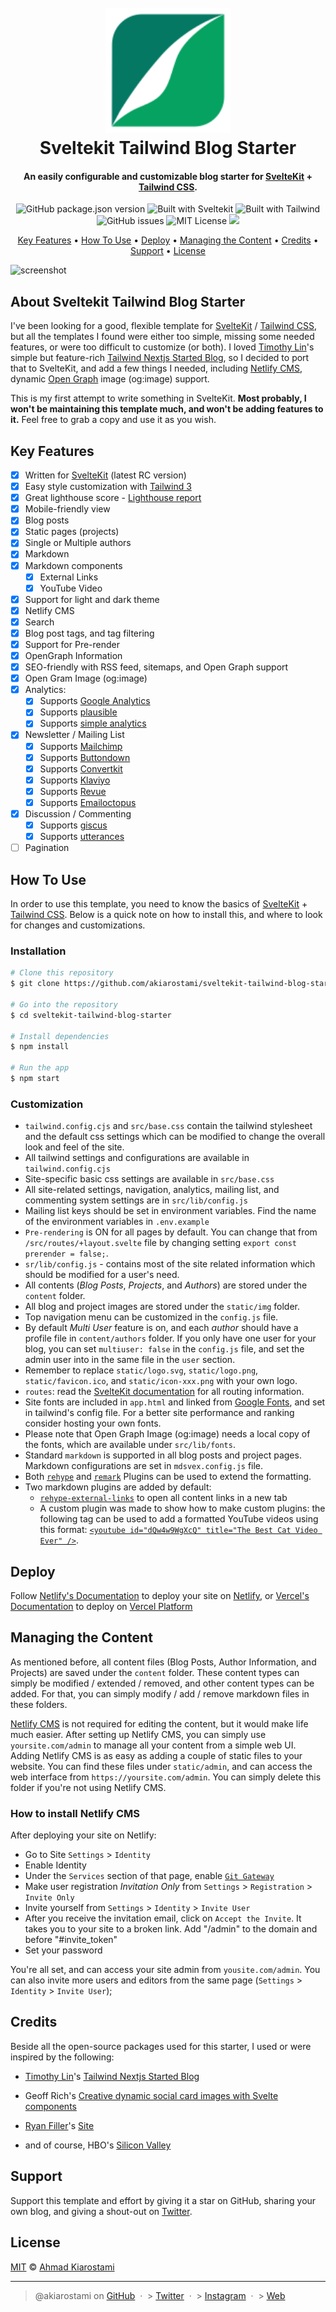 <h1 align="center">
  <br>
  <a href="https://github.com/akiarostami/sveltekit-tailwind-blog-starter"><img src="static/logo.png" alt="Sveltekit Tailwind Blog Starter" width="200"></a>
  <br>
  Sveltekit Tailwind Blog Starter
  <br>
</h1>

<h4 align="center">An easily configurable and customizable blog starter for <a href="https://kit.svelte.dev" target="_blank">SvelteKit</a> + <a href="https://tailwindcss.com" target="_blank">Tailwind CSS</a>.</h4>

<p align="center">
  <img alt="GitHub package.json version" src="https://img.shields.io/github/package-json/v/akiarostami/sveltekit-tailwind-blog-starter">
  <img alt="Built with Sveltekit" src="https://img.shields.io/badge/sveltekit-v1-ff4000"/>
  <img alt="Built with Tailwind" src="https://img.shields.io/badge/Tailwind CSS-v3-0ea5e9"/>
  <img alt="GitHub issues" src="https://img.shields.io/github/issues-raw/akiarostami/sveltekit-tailwind-blog-starter">
  <img alt="MIT License" src="https://img.shields.io/github/license/akiarostami/sveltekit-tailwind-blog-starter">
  <a href="https://saythanks.io/to/akiarostami">
      <img src="https://img.shields.io/badge/Say%20Thanks-!-1EAEDB.svg">
  </a>
</p>

<p align="center">
  <a href="#key-features">Key Features</a> •
  <a href="#how-to-use">How To Use</a> •
  <a href="#deploy">Deploy</a> •
  <a href="#managing-the-content">Managing the Content</a> •
  <a href="#credits">Credits</a> •
  <a href="#support">Support</a> •
  <a href="#license">License</a>
</p>

![screenshot](https://repository-images.githubusercontent.com/568981651/e6608d38-83e4-42b0-9733-098e94198911)

## About Sveltekit Tailwind Blog Starter

I've been looking for a good, flexible template for [SvelteKit](https://kit.svelte.dev/) / [Tailwind CSS](https://tailwindcss.com/), but all the templates I found were either too simple, missing some needed features, or were too difficult to customize (or both). I loved [Timothy Lin](https://github.com/timlrx/)'s simple but feature-rich [Tailwind Nextjs Started Blog](https://github.com/timlrx/tailwind-nextjs-starter-blog), so I decided to port that to SvelteKit, and add a few things I needed, including [Netlify CMS](https://www.netlifycms.org/), dynamic [Open Graph](https://ogp.me/) image (og:image) support.

This is my first attempt to write something in SvelteKit. **Most probably, I won't be maintaining this template much, and won't be adding features to it.** Feel free to grab a copy and use it as you wish.

## Key Features

- [x] Written for [SvelteKit](https://kit.svelte.dev/) (latest RC version)
- [x] Easy style customization with [Tailwind 3](https://tailwindcss.com/)
- [x] Great lighthouse score - [Lighthouse report](https://www.webpagetest.org/result/221212_BiDc65_FQC/)
- [x] Mobile-friendly view
- [x] Blog posts
- [x] Static pages (projects)
- [x] Single or Multiple authors
- [x] Markdown
- [x] Markdown components
  - [x] External Links
  - [x] YouTube Video
- [x] Support for light and dark theme
- [x] Netlify CMS
- [x] Search
- [x] Blog post tags, and tag filtering
- [x] Support for Pre-render
- [x] OpenGraph Information
- [x] SEO-friendly with RSS feed, sitemaps, and Open Graph support
- [x] Open Gram Image (og:image)
- [x] Analytics:
  - [x] Supports [Google Analytics](https://analytics.google.com/analytics/web/)
  - [x] Supports [plausible](https://plausible.io/)
  - [x] Supports [simple analytics](https://simpleanalytics.com/)
- [x] Newsletter / Mailing List
  - [x] Supports [Mailchimp](https://mailchimp.com/)
  - [x] Supports [Buttondown](https://buttondown.email/)
  - [x] Supports [Convertkit](https://convertkit.com/)
  - [x] Supports [Klaviyo](https://www.klaviyo.com/)
  - [x] Supports [Revue](https://www.aweber.com/)
  - [x] Supports [Emailoctopus](https://emailoctopus.com/)
- [x] Discussion / Commenting
  - [x] Supports [giscus](https://giscus.app/)
  - [x] Supports [utterances](https://utteranc.es/)
- [ ] Pagination

## How To Use

In order to use this template, you need to know the basics of [SvelteKit](https://kit.svelte.dev/) + [Tailwind CSS](https://tailwindcss.com/). Below is a quick note on how to install this, and where to look for changes and customizations.

### Installation

```bash
# Clone this repository
$ git clone https://github.com/akiarostami/sveltekit-tailwind-blog-starter

# Go into the repository
$ cd sveltekit-tailwind-blog-starter

# Install dependencies
$ npm install

# Run the app
$ npm start
```

### Customization

- `tailwind.config.cjs` and `src/base.css` contain the tailwind stylesheet and the default css settings which can be modified to change the overall look and feel of the site.
- All tailwind settings and configurations are available in `tailwind.config.cjs`
- Site-specific basic css settings are available in `src/base.css`
- All site-related settings, navigation, analytics, mailing list, and commenting system settings are in `src/lib/config.js`
- Mailing list keys should be set in environment variables. Find the name of the environment variables in `.env.example`
- `Pre-rendering` is ON for all pages by default. You can change that from `/src/routes/+layout.svelte` file by changing setting `export const prerender = false;`.
- `sr/lib/config.js` - contains most of the site related information which should be modified for a user's need.
- All contents (_Blog Posts_, _Projects_, and _Authors_) are stored under the `content` folder.
- All blog and project images are stored under the `static/img` folder.
- Top navigation menu can be customized in the `config.js` file.
- By default _Multi User_ feature is on, and each _author_ should have a profile file in `content/authors` folder. If you only have one user for your blog, you can set `multiuser: false` in the `config.js` file, and set the admin user into in the same file in the `user` section.
- Remember to replace `static/logo.svg`, `static/logo.png`, `static/favicon.ico`, and `static/icon-xxx.png` with your own logo.
- `routes`: read the [SvelteKit documentation](https://kit.svelte.dev/docs) for all routing information.
- Site fonts are included in `app.html` and linked from [Google Fonts](https://fonts.google.com), and set in tailwind's config file. For a better site performance and ranking consider hosting your own fonts.
- Please note that Open Graph Image (og:image) needs a local copy of the fonts, which are available under `src/lib/fonts`.
- Standard `markdown` is supported in all blog posts and project pages. Markdown configurations are set in `mdsvex.config.js` file.
- Both [`rehype`](https://github.com/rehypejs/rehype) and [`remark`](https://remark.js.org/) Plugins can be used to extend the formatting.
- Two markdown plugins are added by default:
  - [`rehype-external-links`](https://github.com/rehypejs/rehype-external-links) to open all content links in a new tab
  - A custom plugin was made to show how to make custom plugins: the following tag can be used to add a formatted YouTube videos using this format: [`<youtube id="dQw4w9WgXcQ" title="The Best Cat Video Ever" />`](https://www.youtube.com/watch?v=dQw4w9WgXcQ).

## Deploy

Follow [Netlify's Documentation](https://docs.netlify.com/integrations/frameworks/sveltekit/) to deploy your site on [Netlify](https://netlify.com), or [Vercel's Documentation](https://vercel.com/guides/deploying-svelte-with-vercel) to deploy on [Vercel Platform](https://vercel.com)

## Managing the Content

As mentioned before, all content files (Blog Posts, Author Information, and Projects) are saved under the `content` folder. These content types can simply be modified / extended / removed, and other content types can be added. For that, you can simply modify / add / remove markdown files in these folders.

[Netlify CMS](https://www.netlifycms.org/) is not required for editing the content, but it would make life much easier. After setting up Netlify CMS, you can simply use `yoursite.com/admin` to manage all your content from a simple web UI. Adding Netlify CMS is as easy as adding a couple of static files to your website. You can find these files under `static/admin`, and can access the web interface from `https://yoursite.com/admin`. You can simply delete this folder if you're not using Netlify CMS.

### How to install Netlify CMS

After deploying your site on Netlify:

- Go to Site `Settings` > `Identity`
- Enable Identity
- Under the `Services` section of that page, enable [`Git Gateway`](https://docs.netlify.com/visitor-access/git-gateway/#setup-and-settings)
- Make user registration _Invitation Only_ from `Settings` > `Registration` > `Invite Only`
- Invite yourself from `Settings` > `Identity` > `Invite User`
- After you receive the invitation email, click on `Accept the Invite`. It takes you to your site to a broken link. Add "/admin" to the domain and before "#invite_token"
- Set your password

You're all set, and can access your site admin from `yousite.com/admin`. You can also invite more users and editors from the same page (`Settings` > `Identity` > `Invite User`);

## Credits

Beside all the open-source packages used for this starter, I used or were inspired by the following:

- [Timothy Lin](https://github.com/timlrx/)'s [Tailwind Nextjs Started Blog](https://github.com/timlrx/tailwind-nextjs-starter-blog)
- Geoff Rich's [Creative dynamic social card images with Svelte components](https://geoffrich.net/posts/svelte-social-image/)
- [Ryan Filler](https://www.ryanfiller.com/)'s [Site](https://github.com/ryanfiller/portfolio-svelte)

- and of course, HBO's [Silicon Valley](https://www.hbo.com/silicon-valley)

## Support

Support this template and effort by giving it a star on GitHub, sharing your own blog, and giving a shout-out on [Twitter](https://twitter.com/akiarostami).

## License

[MIT](https://github.com/akiarostami/sveltekit-tailwind-blog-starter/blob/master/LICENSE) © [Ahmad Kiarostami](https://www.ahmadkiarostami.com)

---

> @akiarostami on
> [GitHub](https://github.com/akiarostami) &nbsp;&middot;&nbsp; > [Twitter](https://twitter.com/akiarostami) &nbsp;&middot;&nbsp; > [Instagram](https://instagram.com/akiarostami) &nbsp;&middot;&nbsp; > [Web](https://www.ahmadkiarostami.com)
